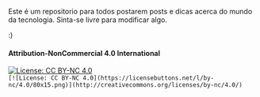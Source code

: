 Este é um repositorio para todos postarem posts e dicas acerca do mundo da tecnologia. Sinta-se livre para modificar algo.

:)

#### Attribution-NonCommercial 4.0 International
[![License: CC BY-NC 4.0](https://licensebuttons.net/l/by-nc/4.0/80x15.png)](http://creativecommons.org/licenses/by-nc/4.0/)  
`[![License: CC BY-NC 4.0](https://licensebuttons.net/l/by-nc/4.0/80x15.png)](http://creativecommons.org/licenses/by-nc/4.0/)`  
